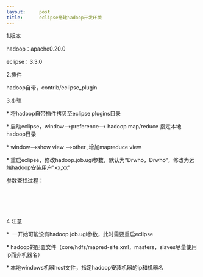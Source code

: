 ```yaml
---
layout:     post
title:      eclipse搭建hadoop开发环境
---
```

<div id="article_content" class="article_content clearfix csdn-tracking-statistics" data-pid="blog" data-mod="popu_307" data-dsm="post">
								            <link rel="stylesheet" href="https://csdnimg.cn/release/phoenix/template/css/ck_htmledit_views-f76675cdea.css">
						<div class="htmledit_views" id="content_views">
                
<p>1.版本</p>
<p><span></span>hadoop：apache0.20.0</p>
<p><span></span>eclipse：3.3.0</p>
<p>2.插件</p>
<p><span></span>hadoop自带，contrib/eclipse_plugin</p>
<p>3.步骤</p>
<p><span></span>* 将hadoop自带插件拷贝至eclipse plugins目录</p>
<p><span></span>* 启动eclipse，window--&gt;preference--&gt; hadoop map/reduce 指定本地hadoop目录</p>
<p>* window--&gt;show view --&gt;other ,增加mapreduce view</p>
<p><span></span>* 重启eclipse，修改hadoop.job.ugi参数，默认为“Drwho，Drwho“，修改为远端hadoop安装用户"xx,xx"</p>
<p><span></span>参数查找过程：</p>
<p><img src="http://hi.csdn.net/attachment/201110/28/0_131976807046gI.gif" alt=""></p>
<p><br></p>
<p><img src="http://hi.csdn.net/attachment/201110/28/0_13197681559w3Q.gif" alt=""><br></p>
<p><img src="http://hi.csdn.net/attachment/201110/28/0_1319768171APxz.gif" alt=""><br></p>
<p>4 注意</p>
<p>*  一开始可能没有hadoop.job.ugi参数，此时需要重启eclipse</p>
<p><span></span>* hadoop的配置文件（core/hdfs/mapred-site.xml，masters，slaves尽量使用ip而非机器名）</p>
<p><span></span>* 本地windows机器host文件，指定hadoop安装机器的ip和机器名</p>
            </div>
                </div>